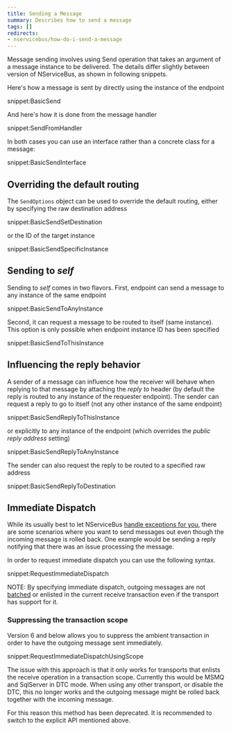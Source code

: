 ```yaml
---
title: Sending a Message
summary: Describes how to send a message
tags: []
redirects:
- nservicebus/how-do-i-send-a-message
---
```


Message sending involves using Send operation that takes an argument of a message instance to be delivered. The details differ slightly between version of NServiceBus, as shown in following snippets.

Here's how a message is sent by directly using the instance of the endpoint

snippet:BasicSend

And here's how it is done from the message handler

snippet:SendFromHandler

In both cases you can use an interface rather than a concrete class for a message:

snippet:BasicSendInterface


## Overriding the default routing

The `SendOptions` object can be used to override the default routing, either by specifying the raw destination address

snippet:BasicSendSetDestination

or the ID of the target instance

snippet:BasicSendSpecificInstance


## Sending to *self*

Sending to *self* comes in two flavors. First, endpoint can send a message to any instance of the same endpoint

snippet:BasicSendToAnyInstance

Second, it can request a message to be routed to itself (same instance). This option is only possible when endpoint instance ID has been specified

snippet:BasicSendToThisInstance


## Influencing the reply behavior

A sender of a message can influence how the receiver will behave when replying to that message by attaching the *reply to* header (by default the reply is routed to any instance of the requester endpoint). The sender can request a reply to go to itself (not any other instance of the same endpoint)

snippet:BasicSendReplyToThisInstance

or explicitly to any instance of the endpoint (which overrides the *public reply address* setting)

snippet:BasicSendReplyToAnyInstance

The sender can also request the reply to be routed to a specified raw address

snippet:BasicSendReplyToDestination


## Immediate Dispatch

While its usually best to let NServiceBus [handle exceptions for you](/nservicebus/errors), there are some scenarios where you want to send messages out even though the incoming message is rolled back. One example would be sending a reply notifying that there was an issue processing the message.

In order to request immediate dispatch you can use the following syntax.

snippet:RequestImmediateDispatch

NOTE: By specifying immediate dispatch, outgoing messages are not [batched](/nservicebus/messaging/batched-dispatch.md) or enlisted in the current receive transaction even if the transport has support for it.


### Suppressing the transaction scope

Version 6 and below allows you to suppress the ambient transaction in order to have the outgoing message sent immediately.

snippet:RequestImmediateDispatchUsingScope

The issue with this approach is that it only works for transports that enlists the receive operation in a transaction scope. Currently this would be MSMQ and SqlServer in DTC mode. When using any other transport, or disable the DTC, this no longer works and the outgoing message might be rolled back together with the incoming message.

For this reason this method has been deprecated. It is recommended to switch to the explicit API mentioned above.
